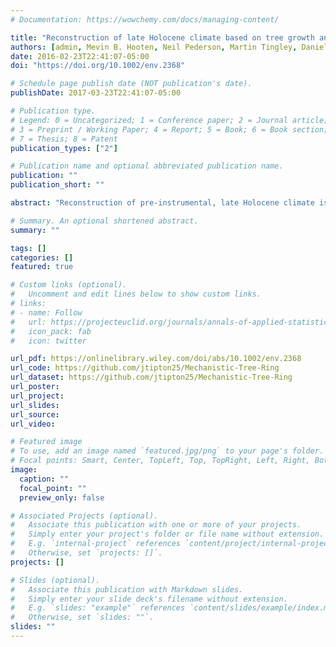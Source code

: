 ```yaml
---
# Documentation: https://wowchemy.com/docs/managing-content/

title: "Reconstruction of late Holocene climate based on tree growth and mechanistic hierarchical models"
authors: [admin, Mevin B. Hooten, Neil Pederson, Martin Tingley, Daniel Bishop]
date: 2016-02-23T22:41:07-05:00
doi: "https://doi.org/10.1002/env.2368"

# Schedule page publish date (NOT publication's date).
publishDate: 2017-03-23T22:41:07-05:00

# Publication type.
# Legend: 0 = Uncategorized; 1 = Conference paper; 2 = Journal article;
# 3 = Preprint / Working Paper; 4 = Report; 5 = Book; 6 = Book section;
# 7 = Thesis; 8 = Patent
publication_types: ["2"]

# Publication name and optional abbreviated publication name.
publication: ""
publication_short: ""

abstract: "Reconstruction of pre-instrumental, late Holocene climate is important for understanding how climate has changed in the past and how climate might change in the future. Statistical prediction of paleoclimate from tree ring widths is challenging because tree ring widths are a one-dimensional summary of annual growth that represents a multi-dimensional set of climatic and biotic influences. We develop a Bayesian hierarchical framework using a nonlinear, biologically motivated tree ring growth model to jointly reconstruct temperature and precipitation in the Hudson Valley, New York. Using a common growth function to describe the response of a tree to climate, we allow for species-specific parameterizations of the growth response. To enable predictive backcasts, we model the climate variables with a vector autoregressive process on an annual timescale coupled with a multivariate conditional autoregressive process that accounts for temporal correlation and cross-correlation between temperature and precipitation on a monthly scale. Our multi-scale temporal model allows for flexibility in the climate response through time at different temporal scales and predicts reasonable climate scenarios given tree ring width data."

# Summary. An optional shortened abstract.
summary: ""

tags: []
categories: []
featured: true

# Custom links (optional).
#   Uncomment and edit lines below to show custom links.
# links:
# - name: Follow
#   url: https://projecteuclid.org/journals/annals-of-applied-statistics/volume-13/issue-4/Predicting-paleoclimate-from-compositional-data-using-multivariate-Gaussian-process-inverse/10.1214/19-AOAS1281.short
#   icon_pack: fab
#   icon: twitter

url_pdf: https://onlinelibrary.wiley.com/doi/abs/10.1002/env.2368
url_code: https://github.com/jtipton25/Mechanistic-Tree-Ring
url_dataset: https://github.com/jtipton25/Mechanistic-Tree-Ring
url_poster:
url_project:
url_slides:
url_source:
url_video:

# Featured image
# To use, add an image named `featured.jpg/png` to your page's folder. 
# Focal points: Smart, Center, TopLeft, Top, TopRight, Left, Right, BottomLeft, Bottom, BottomRight.
image:
  caption: ""
  focal_point: ""
  preview_only: false

# Associated Projects (optional).
#   Associate this publication with one or more of your projects.
#   Simply enter your project's folder or file name without extension.
#   E.g. `internal-project` references `content/project/internal-project/index.md`.
#   Otherwise, set `projects: []`.
projects: []

# Slides (optional).
#   Associate this publication with Markdown slides.
#   Simply enter your slide deck's filename without extension.
#   E.g. `slides: "example"` references `content/slides/example/index.md`.
#   Otherwise, set `slides: ""`.
slides: ""
---
```


